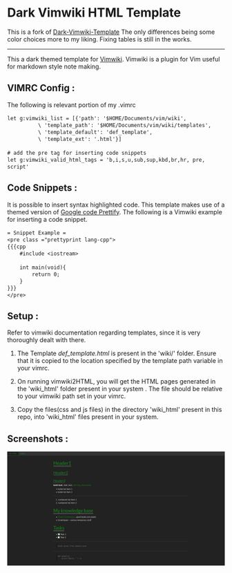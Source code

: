 # Dark Vimwiki HTML Template

This is a fork of [Dark-Vimwiki-Template](https://github.com/rahul13ramesh/Dark-Vimwiki-Template) The only differences being some color choices more
to my liking. Fixing tables is still in the works.

--------------

This a dark themed template for [Vimwiki](https://github.com/vimwiki/vimwiki). Vimwiki is a plugin for Vim useful for markdown style note making.

VIMRC Config :
--------------

The following is relevant portion of my .vimrc 
```vim
let g:vimwiki_list = [{'path': '$HOME/Documents/vim/wiki',
		  \ 'template_path': '$HOME/Documents/vim/wiki/templates',
		  \ 'template_default': 'def_template',
		  \ 'template_ext': '.html'}]

# add the pre tag for inserting code snippets
let g:vimwiki_valid_html_tags = 'b,i,s,u,sub,sup,kbd,br,hr, pre, script'
```

Code Snippets :
---------------
It is possible to insert syntax highlighted code. This template makes use of a themed version of [Google code Prettify](https://github.com/google/code-prettify). The following is a Vimwiki example for inserting a code snippet.

```vimwiki
= Snippet Example = 
<pre class ="prettyprint lang-cpp"> 
{{{cpp
	#include <iostream>

	int main(void){
		return 0;
	}
}}}
</pre>
```

Setup :
-------
Refer to vimwiki documentation regarding templates, since it is very thoroughly dealt with there.

1. The Template *def_template.html* is present in the 'wiki/' folder. Ensure that it is copied to the location specified by the template path variable in your vimrc. 

2. On running vimwiki2HTML, you will get the HTML pages generated in the 'wiki\_html' folder present in your system . The file should be relative to your vimwiki path set in your vimrc.

2. Copy the files(css and js files) in the directory 'wiki\_html' present in this repo, into 'wiki\_html' files present in your system.


Screenshots :
-------------

![Title](./images/pic1.png)


